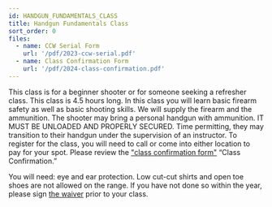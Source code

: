 ```yaml
---
id: HANDGUN_FUNDAMENTALS_CLASS
title: Handgun Fundamentals Class
sort_order: 0
files:
  - name: CCW Serial Form
    url: '/pdf/2023-ccw-serial.pdf'
  - name: Class Confirmation Form
    url: '/pdf/2024-class-confirmation.pdf'
---
```

This class is for a beginner shooter or for someone seeking a refresher class. This class is 4.5 hours long. In this class you will learn basic firearm safety as well as basic shooting skills. We will supply the firearm and the ammunition. The shooter may bring a personal handgun with ammunition. IT MUST BE UNLOADED AND PROPERLY SECURED. Time permitting, they may transition to their handgun under the supervision of an instructor. To register for the class, you will need to call or come into either location to pay for your spot. Please review the ["class confirmation form"](/pdf/2024-class-confirmation.pdf) “Class Confirmation.”

You will need: eye and ear protection. Low cut-cut shirts and open toe shoes are not allowed on the range. If you have not done so within the year, please sign [the waiver](http://www.smartwaiver.com/v/stagestopgunshop) prior to your class.
